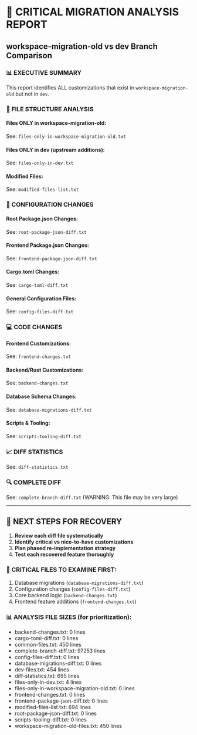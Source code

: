 # 🚨 CRITICAL MIGRATION ANALYSIS REPORT
## workspace-migration-old vs dev Branch Comparison

### 📊 EXECUTIVE SUMMARY
This report identifies ALL customizations that exist in `workspace-migration-old` but not in `dev`.

### 📁 FILE STRUCTURE ANALYSIS

#### Files ONLY in workspace-migration-old:
See: `files-only-in-workspace-migration-old.txt`

#### Files ONLY in dev (upstream additions):
See: `files-only-in-dev.txt`

#### Modified Files:
See: `modified-files-list.txt`

### 🔧 CONFIGURATION CHANGES

#### Root Package.json Changes:
See: `root-package-json-diff.txt`

#### Frontend Package.json Changes:
See: `frontend-package-json-diff.txt`

#### Cargo.toml Changes:
See: `cargo-toml-diff.txt`

#### General Configuration Files:
See: `config-files-diff.txt`

### 💻 CODE CHANGES

#### Frontend Customizations:
See: `frontend-changes.txt`

#### Backend/Rust Customizations:
See: `backend-changes.txt`

#### Database Schema Changes:
See: `database-migrations-diff.txt`

#### Scripts & Tooling:
See: `scripts-tooling-diff.txt`

### 📈 DIFF STATISTICS
See: `diff-statistics.txt`

### 🔍 COMPLETE DIFF
See: `complete-branch-diff.txt` (WARNING: This file may be very large)

---

## 🎯 NEXT STEPS FOR RECOVERY

1. **Review each diff file systematically**
2. **Identify critical vs nice-to-have customizations**
3. **Plan phased re-implementation strategy**
4. **Test each recovered feature thoroughly**

### 🚨 CRITICAL FILES TO EXAMINE FIRST:
1. Database migrations (`database-migrations-diff.txt`)
2. Configuration changes (`config-files-diff.txt`)
3. Core backend logic (`backend-changes.txt`)
4. Frontend feature additions (`frontend-changes.txt`)


### 📊 ANALYSIS FILE SIZES (for prioritization):
- backend-changes.txt: 0 lines
- cargo-toml-diff.txt: 0 lines
- common-files.txt: 450 lines
- complete-branch-diff.txt: 97253 lines
- config-files-diff.txt: 0 lines
- database-migrations-diff.txt: 0 lines
- dev-files.txt: 454 lines
- diff-statistics.txt: 695 lines
- files-only-in-dev.txt: 4 lines
- files-only-in-workspace-migration-old.txt: 0 lines
- frontend-changes.txt: 0 lines
- frontend-package-json-diff.txt: 0 lines
- modified-files-list.txt: 694 lines
- root-package-json-diff.txt: 0 lines
- scripts-tooling-diff.txt: 0 lines
- workspace-migration-old-files.txt: 450 lines
